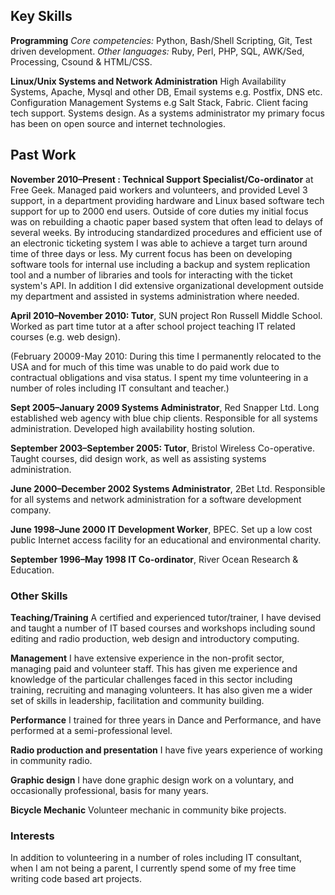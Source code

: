 ## Key Skills
**Programming**
    *Core competencies:* Python, Bash/Shell Scripting, Git, Test driven development.  *Other languages:* Ruby, Perl, PHP, SQL, AWK/Sed, Processing, Csound & HTML/CSS. 

**Linux/Unix Systems and Network Administration**
    High Availability Systems, Apache, Mysql and other DB, Email systems e.g. Postfix, DNS etc. Configuration Management Systems e.g Salt Stack, Fabric. Client facing tech support. Systems design. As a systems administrator my primary focus has been on open source and internet technologies.
 

## Past Work

**November 2010&ndash;Present : 
Technical Support Specialist/Co-ordinator** at Free Geek. Managed paid workers and volunteers, and provided Level 3 support, in a department providing  hardware and Linux based software tech support for up to 2000 end users. Outside of core duties my initial focus was on rebuilding a chaotic paper based system that often lead to delays of several weeks. By introducing standardized procedures and efficient use of an electronic ticketing system I was able to achieve a target turn around time of three days or less. My current focus has been on developing software tools for internal use including a backup and system replication tool and a number of  libraries and tools for interacting with the ticket system's API. In addition I did extensive organizational development outside my department and assisted in systems administration where needed. 

**April 2010&ndash;November 2010:
Tutor**, SUN project Ron Russell Middle School. Worked as  part time tutor at a after school project teaching IT related courses (e.g. web design).

(February 20009-May 2010: During this time I permanently relocated to the USA and for much of this time was unable to do paid work due to contractual obligations and visa status. I spent my time volunteering in a number of roles including IT consultant and teacher.)

**Sept 2005&ndash;January 2009
Systems Administrator**, Red Snapper Ltd. Long established web agency with blue chip clients. Responsible for all systems administration. Developed high availability hosting solution. 

**September 2003&ndash;September 2005:
Tutor**, Bristol Wireless Co-operative. Taught courses, did design work, as well as assisting systems administration. 

**June 2000&ndash;December 2002
Systems Administrator**, 2Bet Ltd. Responsible for all systems and network administration for a software development company. 

**June 1998&ndash;June 2000
IT Development Worker**, BPEC. Set up a low cost public Internet access facility for an educational and environmental charity. 

**September 1996&ndash;May 1998
IT Co-ordinator**, River Ocean Research & Education.   

### Other Skills

**Teaching/Training**
    A certified and experienced tutor/trainer, I have devised and taught a number of IT based courses and workshops including sound editing and radio production, web design and introductory computing. 

**Management**
    I have extensive experience in the non-profit sector, managing paid and volunteer staff. This has given me experience and knowledge of the particular challenges faced in this sector including  training, recruiting and managing volunteers. It has also given me a wider set of skills in leadership, facilitation and community building.

**Performance**
    I trained for three years in Dance and Performance, and have performed at a semi-professional level.

**Radio production and presentation**
    I have five years experience of working in community radio.

**Graphic design**
    I have done graphic design work on a voluntary, and occasionally professional, basis for many years.

**Bicycle Mechanic**
    Volunteer mechanic in community bike projects.


### Interests

In addition to volunteering in a number of roles including IT consultant, when I am not being a parent, I currently spend some of my free time writing code based art projects.


